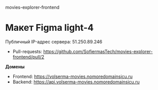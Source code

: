 movies-explorer-frontend

# Макет Figma light-4

Публичный IP-адрес сервера: 51.250.89.246
* Pull-requests: https://github.com/SofiermasTech/movies-explorer-frontend/pull/2

**Домены**
* Frontend: https://volserma-movies.nomoredomainsicu.ru
* Backend: https://api.volserma-movies.nomoredomainsicu.ru

